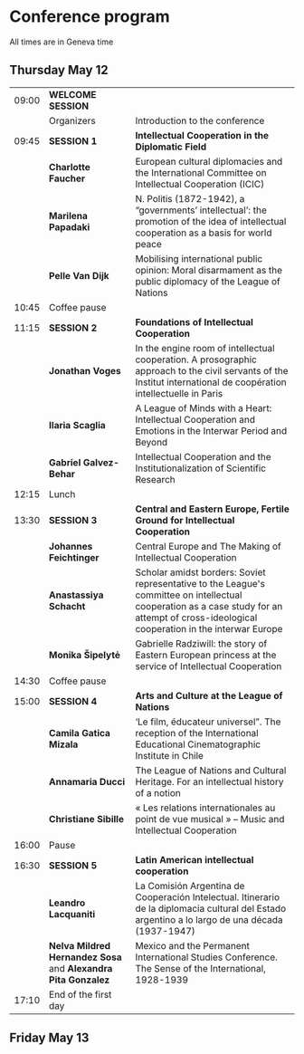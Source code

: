 # Conference program

All times are in Geneva time

## Thursday May 12		

|  |  |  |
| --- | --- | --- |
| 09:00 | **WELCOME SESSION** |  
|| Organizers | Introduction to the conference |  
| 09:45 | **SESSION 1** | **Intellectual Cooperation in the Diplomatic Field** | 
|| **Charlotte Faucher** | European cultural diplomacies and the International Committee on Intellectual Cooperation (ICIC) | 
|| **Marilena Papadaki** | N. Politis (1872-1942), a “governments’ intellectual’: the promotion of the idea of intellectual cooperation as a basis for world peace |
||**Pelle Van Dijk** | Mobilising international public opinion: Moral disarmament as the public diplomacy of the League of Nations | 
| 10:45 | Coffee pause	
| 11:15 | **SESSION 2** | **Foundations of Intellectual Cooperation** | 
|| **Jonathan Voges** | In the engine room of intellectual cooperation. A prosographic approach to the civil servants of the Institut international de coopération intellectuelle in Paris | 
|| **Ilaria Scaglia** | A League of Minds with a Heart: Intellectual Cooperation and Emotions in the Interwar Period and Beyond | 
|| **Gabriel Galvez-Behar** | Intellectual Cooperation and the Institutionalization of Scientific Research | 
| 12:15 | Lunch | |
| 13:30 | **SESSION 3** | **Central and Eastern Europe, Fertile Ground for Intellectual Cooperation** | 
|| **Johannes Feichtinger** | Central Europe and The Making of Intellectual Cooperation |
|| **Anastassiya Schacht** | Scholar amidst borders: Soviet representative to the League's committee on intellectual cooperation as a case study for an attempt of cross-ideological cooperation in the interwar Europe | 
|| **Monika Šipelytė** | Gabrielle Radziwill: the story of Eastern European princess at the service of Intellectual Cooperation | 
| 14:30 | Coffee pause | 
| 15:00 | **SESSION 4** | **Arts and Culture at the League of Nations** | 
|| **Camila Gatica Mizala** | ‘Le film, éducateur universel”. The reception of the International Educational Cinematographic Institute in Chile | 
|| **Annamaria Ducci** | The League of Nations and Cultural Heritage. For an intellectual history of a notion | 
|| **Christiane Sibille** | « Les relations internationales au point de vue musical » – Music and Intellectual Cooperation | 
| 16:00 | Pause	| 
| 16:30 | **SESSION 5** | **Latin American intellectual cooperation** | 
|| **Leandro Lacquaniti** | La Comisión Argentina de Cooperación Intelectual. Itinerario de la diplomacia cultural del Estado argentino a lo largo de una década (1937-1947) |
|| **Nelva Mildred Hernandez Sosa** and **Alexandra Pita Gonzalez** | Mexico and the Permanent International Studies Conference. The Sense of the International, 1928-1939 |
| 17:10 | End of the first day | 

## Friday May 13
